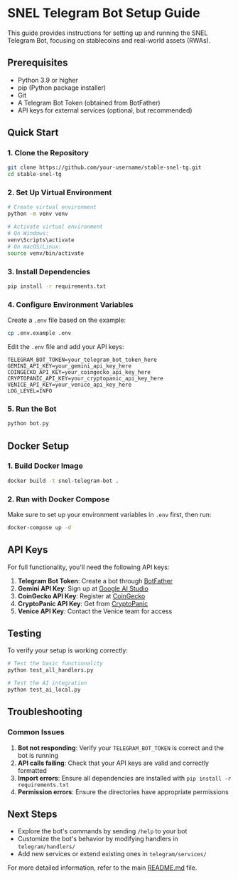 # SNEL Telegram Bot Setup Guide

This guide provides instructions for setting up and running the SNEL Telegram Bot, focusing on stablecoins and real-world assets (RWAs).

## Prerequisites

- Python 3.9 or higher
- pip (Python package installer)
- Git
- A Telegram Bot Token (obtained from BotFather)
- API keys for external services (optional, but recommended)

## Quick Start

### 1. Clone the Repository

```bash
git clone https://github.com/your-username/stable-snel-tg.git
cd stable-snel-tg
```

### 2. Set Up Virtual Environment

```bash
# Create virtual environment
python -m venv venv

# Activate virtual environment
# On Windows:
venv\Scripts\activate
# On macOS/Linux:
source venv/bin/activate
```

### 3. Install Dependencies

```bash
pip install -r requirements.txt
```

### 4. Configure Environment Variables

Create a `.env` file based on the example:

```bash
cp .env.example .env
```

Edit the `.env` file and add your API keys:

```
TELEGRAM_BOT_TOKEN=your_telegram_bot_token_here
GEMINI_API_KEY=your_gemini_api_key_here
COINGECKO_API_KEY=your_coingecko_api_key_here
CRYPTOPANIC_API_KEY=your_cryptopanic_api_key_here
VENICE_API_KEY=your_venice_api_key_here
LOG_LEVEL=INFO
```

### 5. Run the Bot

```bash
python bot.py
```

## Docker Setup

### 1. Build Docker Image

```bash
docker build -t snel-telegram-bot .
```

### 2. Run with Docker Compose

Make sure to set up your environment variables in `.env` first, then run:

```bash
docker-compose up -d
```

## API Keys

For full functionality, you'll need the following API keys:

1. **Telegram Bot Token**: Create a bot through [BotFather](https://t.me/botfather)
2. **Gemini API Key**: Sign up at [Google AI Studio](https://makersuite.google.com/)
3. **CoinGecko API Key**: Register at [CoinGecko](https://www.coingecko.com/api/pricing)
4. **CryptoPanic API Key**: Get from [CryptoPanic](https://cryptopanic.com/developers/api/)
5. **Venice API Key**: Contact the Venice team for access

## Testing

To verify your setup is working correctly:

```bash
# Test the basic functionality
python test_all_handlers.py

# Test the AI integration
python test_ai_local.py
```

## Troubleshooting

### Common Issues

1. **Bot not responding**: Verify your `TELEGRAM_BOT_TOKEN` is correct and the bot is running
2. **API calls failing**: Check that your API keys are valid and correctly formatted
3. **Import errors**: Ensure all dependencies are installed with `pip install -r requirements.txt`
4. **Permission errors**: Ensure the directories have appropriate permissions

## Next Steps

- Explore the bot's commands by sending `/help` to your bot
- Customize the bot's behavior by modifying handlers in `telegram/handlers/`
- Add new services or extend existing ones in `telegram/services/`

For more detailed information, refer to the main [README.md](README.md) file.